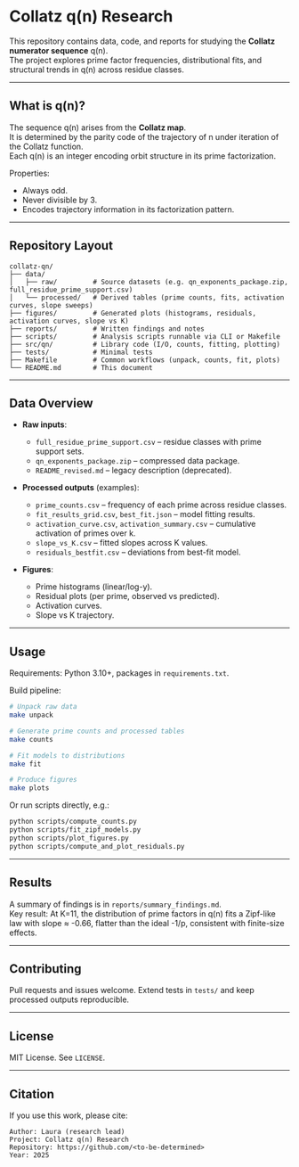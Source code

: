 # Collatz q(n) Research

This repository contains data, code, and reports for studying the **Collatz numerator sequence** q(n).  
The project explores prime factor frequencies, distributional fits, and structural trends in q(n) across residue classes.

---

## What is q(n)?

The sequence q(n) arises from the **Collatz map**.  
It is determined by the parity code of the trajectory of n under iteration of the Collatz function.  
Each q(n) is an integer encoding orbit structure in its prime factorization.

Properties:

- Always odd.  
- Never divisible by 3.  
- Encodes trajectory information in its factorization pattern.

---

## Repository Layout

```
collatz-qn/
├── data/
│   ├── raw/         # Source datasets (e.g. qn_exponents_package.zip, full_residue_prime_support.csv)
│   └── processed/   # Derived tables (prime counts, fits, activation curves, slope sweeps)
├── figures/         # Generated plots (histograms, residuals, activation curves, slope vs K)
├── reports/         # Written findings and notes
├── scripts/         # Analysis scripts runnable via CLI or Makefile
├── src/qn/          # Library code (I/O, counts, fitting, plotting)
├── tests/           # Minimal tests
├── Makefile         # Common workflows (unpack, counts, fit, plots)
└── README.md        # This document
```

---

## Data Overview

- **Raw inputs**:  
  - `full_residue_prime_support.csv` – residue classes with prime support sets.  
  - `qn_exponents_package.zip` – compressed data package.  
  - `README_revised.md` – legacy description (deprecated).

- **Processed outputs** (examples):  
  - `prime_counts.csv` – frequency of each prime across residue classes.  
  - `fit_results_grid.csv`, `best_fit.json` – model fitting results.  
  - `activation_curve.csv`, `activation_summary.csv` – cumulative activation of primes over k.  
  - `slope_vs_K.csv` – fitted slopes across K values.  
  - `residuals_bestfit.csv` – deviations from best-fit model.

- **Figures**:  
  - Prime histograms (linear/log-y).  
  - Residual plots (per prime, observed vs predicted).  
  - Activation curves.  
  - Slope vs K trajectory.

---

## Usage

Requirements: Python 3.10+, packages in `requirements.txt`.

Build pipeline:

```bash
# Unpack raw data
make unpack

# Generate prime counts and processed tables
make counts

# Fit models to distributions
make fit

# Produce figures
make plots
```

Or run scripts directly, e.g.:
```bash
python scripts/compute_counts.py
python scripts/fit_zipf_models.py
python scripts/plot_figures.py
python scripts/compute_and_plot_residuals.py
```

---

## Results

A summary of findings is in `reports/summary_findings.md`.  
Key result: At K=11, the distribution of prime factors in q(n) fits a Zipf-like law with slope ≈ -0.66, flatter than the ideal -1/p, consistent with finite-size effects.

---

## Contributing

Pull requests and issues welcome. Extend tests in `tests/` and keep processed outputs reproducible.

---

## License

MIT License. See `LICENSE`.

---

## Citation

If you use this work, please cite:

```
Author: Laura (research lead)
Project: Collatz q(n) Research
Repository: https://github.com/<to-be-determined>
Year: 2025
```
